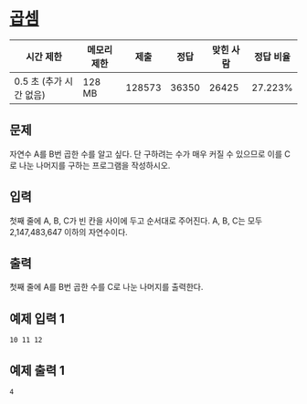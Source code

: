 

# [곱셈](https://www.acmicpc.net/problem/1629)

| 시간 제한 | 메모리 제한 | 제출 | 정답 | 맞힌 사람 | 정답 비율 |
| --- | --- | --- | --- | --- | --- |
| 0.5 초 (추가 시간 없음) | 128 MB | 128573 | 36350 | 26425 | 27.223% |

## 문제

자연수 A를 B번 곱한 수를 알고 싶다. 단 구하려는 수가 매우 커질 수 있으므로 이를 C로 나눈 나머지를 구하는 프로그램을 작성하시오.

## 입력

첫째 줄에 A, B, C가 빈 칸을 사이에 두고 순서대로 주어진다. A, B, C는 모두 2,147,483,647 이하의 자연수이다.

## 출력

첫째 줄에 A를 B번 곱한 수를 C로 나눈 나머지를 출력한다.

## 예제 입력 1

```
10 11 12

```

## 예제 출력 1

```
4
```
